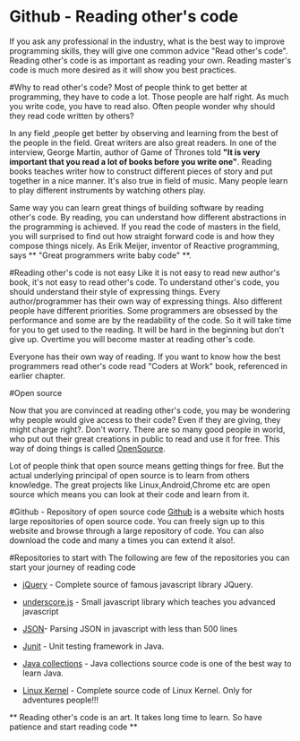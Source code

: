 # Github - Reading other's code
If you ask any professional in the industry, what is the best way to improve programming skills, they will give one common advice "Read other's code". Reading other's code is as important as reading your own. Reading master's code is much more desired as it will show you best practices.

#Why to read other's code?
Most of people think to get better at programming, they have to code a lot. Those people are half right. As much you write code, you have to read also. Often people wonder why should they read code written by others?

In any field ,people get better by observing and learning from the best of the people in the field. Great writers are also great readers. In one of the interview, George Martin, author of Game of Thrones told **"It is very important that you read a lot of books before you write one"**. Reading books teaches writer how to construct different pieces of story and put together in a nice manner. It's also true in field of music. Many people learn to play different instruments by watching others play.

Same way you can learn great things of building software by reading other's code. By reading, you can understand how different abstractions in the programming is achieved. If you read the code of masters in the field, you will surprised to find out how straight forward code is and how they compose things nicely. As Erik Meijer, inventor of Reactive programming, says ** "Great programmers write baby code" **.

#Reading other's code is not easy
Like it is not easy to read new author's book, it's not easy to read other's code. To understand other's code, you should understand their style of expressing things. Every author/programmer has their own way of expressing things. Also different people have different priorities. Some programmers are obsessed by the performance and  some are by the readability of the code. So it will take time for you to get used to the reading. It will be hard in the beginning but don't give up. Overtime you will become master at reading other's code.

Everyone has their own way of reading. If you want to know how the best programmers read other's code read "Coders at Work" book, referenced in earlier chapter.


#Open source

Now that you are convinced at reading other's code, you may be wondering why people would give access to their code? Even if they are giving, they might charge right?. Don't worry. There are so many good people in world, who put out their great creations in public to read and use it for free. This way of doing things is called [OpenSource](http://en.wikipedia.org/wiki/Open_source).

Lot of people think that open source means getting things for free. But the actual underlying principal of open source is to learn from others knowledge. The great projects like Linux,Android,Chrome etc are open source which means you can look at their code and learn from it.

#Github - Repository of open source code
[Github](http://www.github.com) is a website which hosts large repositories of open source code. You can freely sign up to this website and browse through a large repository of code. You can also download the code and many a times you can extend it also!.

#Repositories to start with
The following are few of the repositories you can start your journey of reading code

* [jQuery](https://github.com/jquery/jquery)  - Complete source of famous javascript library JQuery.


* [underscore.js](https://github.com/jashkenas/underscore) - Small javascript library which teaches you advanced javascript


* [JSON](https://github.com/douglascrockford/JSON-js)- Parsing JSON in javascript with less than 500 lines


* [Junit](https://github.com/junit-team/junit) - Unit testing framework in Java.



* [Java collections](http://grepcode.com/file/repository.grepcode.com/java/root/jdk/openjdk/6-b14/java/util/) - Java collections source code is one of the best way to learn Java.



* [Linux Kernel](https://github.com/torvalds/linux) - Complete source code of Linux Kernel. Only for adventures people!!!

** Reading other's code is an art. It takes long time to learn. So have patience and start reading code **










